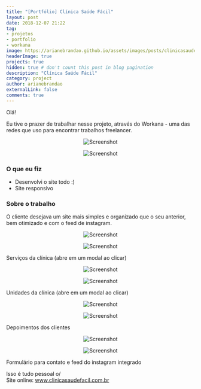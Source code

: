 ```yaml
---
title: "[Portfólio] Clínica Saúde Fácil"
layout: post
date: 2018-12-07 21:22
tag:
- projetos
- portfolio
- workana
image: https://arianebrandao.github.io/assets/images/posts/clinicasaudefacil/logo.png
headerImage: true
projects: true
hidden: true # don't count this post in blog pagination
description: "Clínica Saúde Fácil"
category: project
author: arianebrandao
externalLink: false
comments: true
---
```


Olá!

Eu tive o prazer de trabalhar nesse projeto, através do Workana - uma das redes que uso para encontrar trabalhos freelancer.

<p align="center"><img data-src="{{ site.url }}/assets/images/posts/clinicasaudefacil/1.jpg" class="lazyload" alt="Screenshot" /></p>
<noscript>
	<p align="center"><img src="{{ site.url }}/assets/images/posts/clinicasaudefacil/1.jpg" alt="Screenshot" /></p>
</noscript>


### O que eu fiz

* Desenvolvi o site todo :)
* Site responsivo


### Sobre o trabalho

O cliente desejava um site mais simples e organizado que o seu anterior, bem otimizado e com o feed de instagram.


<p align="center"><img data-src="{{ site.url }}/assets/images/posts/clinicasaudefacil/2.jpg" class="lazyload" alt="Screenshot" /></p>
<noscript>
	<p align="center"><img src="{{ site.url }}/assets/images/posts/clinicasaudefacil/2.jpg" alt="Screenshot" /></p>
</noscript>
<figcaption class="caption">Serviços da clínica (abre em um modal ao clicar)</figcaption>
<div class="breaker"></div>

<p align="center"><img data-src="{{ site.url }}/assets/images/posts/clinicasaudefacil/3.jpg" class="lazyload" alt="Screenshot" /></p>
<noscript>
	<p align="center"><img src="{{ site.url }}/assets/images/posts/clinicasaudefacil/3.jpg" alt="Screenshot" /></p>
</noscript>
<figcaption class="caption">Unidades da clínica (abre em um modal ao clicar)</figcaption>
<div class="breaker"></div>

<p align="center"><img data-src="{{ site.url }}/assets/images/posts/clinicasaudefacil/4.jpg" class="lazyload" alt="Screenshot" /></p>
<noscript>
	<p align="center"><img src="{{ site.url }}/assets/images/posts/clinicasaudefacil/4.jpg" alt="Screenshot" /></p>
</noscript>
<figcaption class="caption">Depoimentos dos clientes</figcaption>
<div class="breaker"></div>

<p align="center"><img data-src="{{ site.url }}/assets/images/posts/clinicasaudefacil/5.jpg" class="lazyload" alt="Screenshot" /></p>
<noscript>
	<p align="center"><img src="{{ site.url }}/assets/images/posts/clinicasaudefacil/5.jpg" alt="Screenshot" /></p>
</noscript>
<figcaption class="caption">Formulário para contato e feed do instagram integrado</figcaption>
<div class="breaker"></div>


Isso é tudo pessoal o/  
Site online: www.clinicasaudefacil.com.br